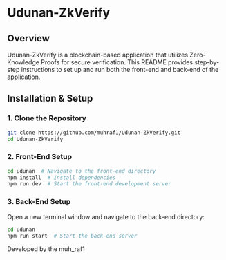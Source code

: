 

# Udunan-ZkVerify

## Overview
Udunan-ZkVerify is a blockchain-based application that utilizes Zero-Knowledge Proofs for secure verification. This README provides step-by-step instructions to set up and run both the front-end and back-end of the application.


## Installation & Setup

### 1. Clone the Repository
```sh
git clone https://github.com/muhraf1/Udunan-ZkVerify.git
cd Udunan-ZkVerify
```

### 2. Front-End Setup
```sh
cd udunan  # Navigate to the front-end directory
npm install  # Install dependencies
npm run dev  # Start the front-end development server
```

### 3. Back-End Setup
Open a new terminal window and navigate to the back-end directory:
```sh
cd udunan
npm run start  # Start the back-end server
```

Developed by the muh_raf1

